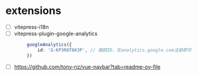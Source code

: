 # extensions

- [ ] vitepress-i18n
- [ ] vitepress-plugin-google-analytics

```ts
        googleAnalytics({
            id: 'G-KP3R6T6K3P', // 跟踪ID，在analytics.google.com注册即可
        })
```

- [ ] <https://github.com/tony-nz/vue-navbar?tab=readme-ov-file>
